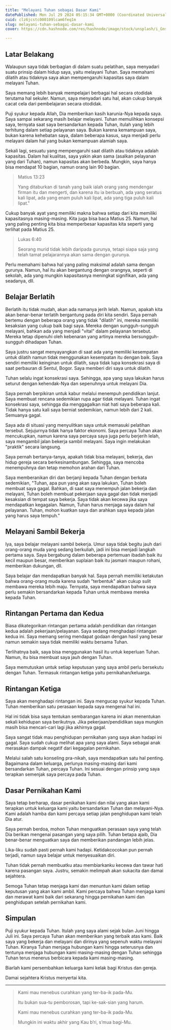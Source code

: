 ```yaml
---
title: "Melayani Tuhan sebagai Dasar Kami"
datePublished: Mon Jul 29 2024 05:15:34 GMT+0000 (Coordinated Universal Time)
cuid: clz6jcstc000109lcam6feq1m
slug: melayani-tuhan-sebagai-dasar-kami
cover: https://cdn.hashnode.com/res/hashnode/image/stock/unsplash/i_Gns0ELnLw/upload/644571b355ab829a328d1ec5664e94b3.jpeg

---
```


## Latar Belakang

Walaupun saya tidak berbagian di dalam suatu pelatihan, saya menyadari suatu prinsip dalam hidup saya, yaitu melayani Tuhan. Saya memahami dilatih atau tidaknya saya akan mempengaruhi kapasitas saya dalam melayani Tuhan.

Saya memang lebih banyak mempelajari berbagai hal secara otodidak terutama hal sekuler. Namun, saya menyadari satu hal, akan cukup banyak cacat cela dari pembelajaran secara otodidak.

Puji syukur kepada Allah, Dia memberikan kasih karunia-Nya kepada saya. Saya sampai sekarang masih belajar melayani. Tuhan memulihkan konsepsi saya, ternyata saat saya bersandarkan kepada Tuhan, itulah yang lebih terhitung dalam setiap pelayanan saya. Bukan karena kemampuan saya, bukan karena kehebatan saya, dalam beberapa kasus, saya menjadi perlu melayani dalam hal yang bukan kemampuan alamiah saya.

Sekali lagi, sesuatu yang mempengaruhi saat dilatih atau tidaknya adalah kapasitas. Dalam hal kualitas, saya yakin akan sama (asalkan pelayanan yang dari Tuhan), namun kapasitas akan berbeda. Mungkin, saya hanya bisa mendapat 10 bagian, namun orang lain 90 bagian.

> Matius 13:23
> 
> Yang ditaburkan di tanah yang baik ialah orang yang mendengar firman itu dan mengerti, dan karena itu ia berbuah, ada yang seratus kali lipat, ada yang enam puluh kali lipat, ada yang tiga puluh kali lipat."

Cukup banyak ayat yang memiliki makna bahwa setiap dari kita memiliki kapasitasnya masing-masing. Kita juga bisa baca Matius 25. Namun, hal yang paling penting kita bisa memperbesar kapasitas kita seperti yang terlihat pada Matius 25.

> Lukas 6:40
> 
> Seorang murid tidak lebih daripada gurunya, tetapi siapa saja yang telah tamat pelajarannya akan sama dengan gurunya.

Perlu memahami bahwa hal yang paling maksimal adalah sama dengan gurunya. Namun, hal itu akan bergantung dengan orangnya, seperti di sekolah, ada yang mungkin kapasitasnya meningkat signifikan, ada yang seadanya, dll.

## Belajar Berlatih

Berlatih itu tidak mudah, akan ada namanya jerih lelah. Namun, apakah kita akan benar-benar terlatih bergantung pada diri kita sendiri. Saya pernah bertemu dengan beberapa orang yang tidak "dilatih" ini, mereka memiliki kesaksian yang cukup baik bagi saya. Mereka dengan sungguh-sungguh melayani, bahkan ada yang menjadi "vital" dalam pelayanan tersebut. Mereka tetap dipenuhi oleh kebenaran yang artinya mereka bersungguh-sungguh dihadapan Tuhan.

Saya justru sangat menyayangkan di saat ada yang memiliki kesempatan untuk dilatih namun tidak menggunakan kesempatan itu dengan baik. Saya sendiri memiliki keinginan untuk dilatih, saya tidak lupa konsekrasi saya di saat perbauran di Sentul, Bogor. Saya memberi diri saya untuk dilatih.

Tuhan selalu ingat konsekrasi saya. Sehingga, apa yang saya lakukan harus seturut dengan kehendak-Nya dan sepenuhnya untuk melayani Dia.

Saya pernah berpikiran untuk kabur melalui menempuh pendidikan lanjut. Saya membuat rencana sedemikian rupa agar tidak melayani. Tuhan ingat konsekrasi saya, sehingga dia menggagalkan niat hati saya beberapa kali. Tidak hanya satu kali saya berniat sedemikian, namun lebih dari 2 kali. Semuanya gagal.

Saya ada di situasi yang menyulitkan saya untuk memasuki pelatihan tersebut. Sejujurnya tidak hanya faktor ekonomi. Saya percaya Tuhan akan mencukupkan, namun karena saya percaya saya juga perlu berjerih lelah, saya mengambil jalan bekerja sambil melayani. Saya ingin melakukan "praktik" secara langsung.

Saya pernah bertanya-tanya, apakah tidak bisa melayani, bekerja, dan hidup gereja secara berkesinambungan. Sehingga, saya mencoba menempuhnya dan tetap memohon arahan dari Tuhan.

Saya memberanikan diri dan berjanji kepada Tuhan dengan berkata sedemikian, "Tuhan, apa pun yang akan saya lakukan, Tuhan boleh membuat saya gagal. Bahkan, di saat saya menempuh jalan bekerja dan melayani, Tuhan boleh membuat pekerjaan saya gagal dan tidak menjadi kesaksian di tempat saya bekerja. Saya tidak akan kecewa jika saya mendapatkan kegagalan. Namun, Tuhan harus menjaga saya dalam hal pelayanan. Tuhan, mohon kuatkan saya dan arahkan saya kepada jalan yang harus saya tempuh."

## Melayani Sambil Bekerja

Iya, saya belajar melayani sambil bekerja. Umur saya tidak begitu jauh dari orang-orang muda yang sedang berkuliah, jadi ini bisa menjadi langkah pertama saya. Saya bergabung dalam beberapa pertemuan ibadah baik itu kecil maupun besar, memberikan suplaian baik itu jasmani maupun rohani, memberikan dukungan, dll.

Saya belajar dan mendapatkan banyak hal. Saya pernah memiliki ketakutan bahwa orang-orang muda karena sudah "terbentuk" akan cukup sulit membawa mereka lebih maju. Ternyata, saya mendapatkan bahwa saya perlu semakin bersandarkan kepada Tuhan untuk membawa mereka kepada Tuhan.

## Rintangan Pertama dan Kedua

Biasa dikategorikan rintangan pertama adalah pendidikan dan rintangan kedua adalah pekerjaan/pelayanan. Saya sedang menghadapi rintangan kedua ini. Saya memang sering mendapat godaan dengan hasil yang besar namun semakin saya tidak memiliki waktu bersama Tuhan.

Terlihatnya baik, saya bisa menggunakan hasil itu untuk keperluan Tuhan. Namun, itu bisa membuat saya jauh dengan Tuhan.

Saya memutuskan untuk setiap keputusan yang saya ambil perlu bersekutu dengan Tuhan. Termasuk rintangan ketiga yaitu pernikahan/keluarga.

## Rintangan Ketiga

Saya akan menghadapi rintangan ini. Saya mengucap syukur kepada Tuhan. Tuhan memberikan satu perasaan kepada saya mengenai hal ini.

Hal ini tidak bisa saya tentukan sembarangan karena ini akan menentukan sekali kehidupan saya berikutnya. Jika pekerjaan/pendidikan saya mungkin masih bisa mencari-cari lagi jika akhirnya gagal.

Saya sangat tidak mau penghidupan pernikahan yang saya akan hadapi ini gagal. Saya sudah cukup melihat apa yang saya alami. Saya sebagai anak merasakan dampak negatif dari kegagalan pernikahan.

Melalui salah satu konseling pra-nikah, saya mendapatkan satu hal penting. Bagaimana dalam keluarga, perlunya masing-masing dari kami bersandarkan Tuhan, percaya Tuhan. Ini sesuai dengan prinsip yang saya terapkan semenjak saya percaya pada Tuhan.

## Dasar Pernikahan Kami

Saya tetap berharap, dasar penikahan kami dan nilai yang akan kami terapkan untuk keluarga kami yaitu bersandarkan Tuhan dan melayani-Nya. Kami adalah hamba dan kami percaya setiap jalan penghidupan kami telah Dia atur.

Saya pernah berdoa, mohon Tuhan menguatkan perasaan saya yang telah Dia berikan mengenai pasangan yang saya pilih. Tuhan betapa ajaib, Dia benar-benar menguatkan saya dan memberikan pandangan lebih jelas.

Lika-liku sudah pasti pernah kami hadapi. Ketidakcocokan pun pernah terjadi, namun saya belajar untuk menyesuaikan diri.

Tuhan tidak pernah membuatku atau membiarkanku kecewa dan tawar hati karena pasangan saya. Justru, semakin melimpah akan sukacita dan damai sejahtera.

Semoga Tuhan tetap menjaga kami dan menuntun kami dalam setiap keputusan yang akan kami ambil. Kami percaya bahwa Tuhan menjaga kami dan merawat kami baik dari sekarang hingga pernikahan kami dan penghidupan setelah pernikahan kami.

## Simpulan

Puji syukur kepada Tuhan. Itulah yang saya alami sejak bulan Juni hingga Juli ini. Saya percaya Tuhan akan memberikan yang terbaik atas kami. Baik saya yang bekerja dan melayani dan dirinya yang sepenuh waktu melayani Tuhan. Kiranya Tuhan menjaga hubungan kami hingga seterusnya dan tentunya menjaga hubungan kami masing-masing dengan Tuhan sehingga Tuhan terus menerus berbicara kepada kami masing-masing.

Biarlah kami persembahkan keluarga kami kelak bagi Kristus dan gereja.

Damai sejahtera Kristus menyertai kita.

---

> Kami mau menebus curahkan yang ter-ba-ik pada-Mu.
> 
> Itu bukan sua-tu pemborosan, tapi ke-sak-sian yang harum.
> 
> Kami mau menebus curahkan yang ter-ba-ik pada-Mu.
> 
> Mungkin ini waktu akhir yang Kau b’ri, s’mua bagi-Mu.
